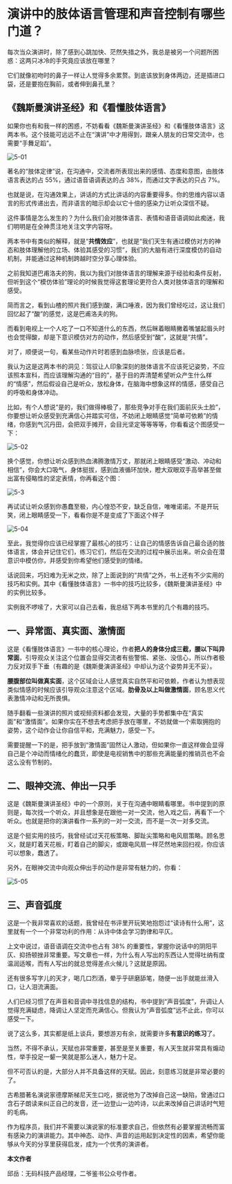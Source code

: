 

# 演讲中的肢体语言管理和声音控制有哪些门道？

每次当众演讲时，除了感到心跳加快、茫然失措之外，我总是被另一个问题所困惑：这两只冰冷的手究竟应该放在哪里？

它们就像初吻时的鼻子一样让人觉得多余累赘。到底该放到身体两边，还是插进口袋，还是要抱在胸前，或者伸到鼻孔里？



## 《魏斯曼演讲圣经》和《看懂肢体语言》

如果你也有和我一样的困惑，不妨看看《魏斯曼演讲圣经》和《看懂肢体语言》这两本书。这个技能可远远不止在“演讲”中才用得到，跟亲人朋友的日常交流中，也需要“手舞足蹈”。

![5-01](assets/5-01.jpg)

著名的“肢体定律”说，在沟通中，交流者所表现出来的感情、态度和意图，由肢体语言表达的占 55%，通过语音语调表达的占 38%，而通过文字表达的只占 7%。

也就是说，在沟通效果上，讲话的方式比讲话的内容重要得多。你的思维内容以语言的形式传递出去，而非语言的暗示却会以它十倍的感染力让听众深信不疑。

这件事情是怎么发生的？为什么我们会对肢体语言、表情和语音语调如此痴迷，我们明明是在全神贯注地关注文字内容呀。



两本书中有类似的解释，就是“**共情效应**”，也就是“我们天生有通过模仿对方的神态和肢体理解他的立场、体验其感受的习惯”，我们的大脑有进行深度模仿的自动机制，并能通过这种机制跨越时空分享心理体验。

之前我知道巴甫洛夫的狗，我以为我们对肢体语言的理解来源于经验和条件反射，但听到这个“模仿体验”理论的时候我觉得这套理论更符合人类对肢体语言的理解和感受。

简而言之，看到山楂的照片我们感到酸，满口唾液，因为我们曾经吃过，这让我们回忆起了“酸”的感觉，这是巴甫洛夫的狗。

而看到电视上一个人吃了一口不知道什么的东西，然后眯着眼睛撇着嘴皱起眉头时也会觉得酸，却是下意识模仿对方的动作，然后感受到“酸”，这就是“共情”。

对了，顺便说一句，看某些动作片时若感到血脉喷张，应该是后者。



我认为这是这两本书的洞见：驾驭让人印象深刻的肢体语言不应该死记姿势，不应该照本宣科，而应该理解沟通的“目的”，基于目的弄清楚希望听众产生什么样的“情感”，然后假设自己是听众，放松身体，在脑海中想象这样的情感，感受自己的呼吸和身体冲动。

比如，有个人想说“是的，我们做得棒极了，那些竞争对手在我们面前灰头土脸”，你要想让听众感受到充满信心并踏实可信，不妨闭上眼睛感觉“简单可依赖”的情绪，你感到气沉丹田，会把双手摊开，会目光坚定等等等等，你看看这个图感受一下：

![5-02](assets/5-02.png)



换个感觉，你想让听众感到热血沸腾激情万丈，那就闭上眼睛感受“激动、冲动和相信”，你会大口吸气，身体挺拔，感到血液循环加快，瞪大双眼双手高举甚至做出富有侵略性的坚定表情，你再看这个图：

![5-3](assets/5-3.png)



再试试让听众感到你愚蠢至极，内心惶恐不安，缺乏自信，唯唯诺诺。不是开玩笑，闭上眼睛感受一下，看看你是不是变成了下面这个样子

![5-04](assets/5-04.png)



至此，我觉得你应该已经掌握了最核心的技巧：让自己的情感告诉自己最合适的肢体语言，体会并记住它们，练习它们，然后在交流的过程中展示出来。听众会在潜意识中模仿你，并感受到你希望他们感受到的情绪。

话说回来，巧妇难为无米之炊，除了上面说到的“共情”之外，书上还有不少实用的技巧和实例。其中《看懂肢体语言》一书中的技巧比较多，《魏斯曼演讲圣经》中的实例比较多。

实例我不啰嗦了，大家可以自己去看，我总结下两本书里的几个有趣的技巧。





## 一、异常面、真实面、激情面

这是《看懂肢体语言》一书中的核心理论，作者**把人的身体分成三截，腰以下叫异常面**，引导观众关注这个位置会显得交流者有些警惕、紧张、没信心，所以作者极力反对双手下垂（有趣的是《魏斯曼演讲圣经》中却认为这个姿势并无不妥）。

**腰腹部位叫做真实面**，这个区域会让人感觉真实自然平和可依赖，作者认为想表现类似情感的时候应该引导观众注意这个区域。**肋骨及以上叫做激情面**，顾名思义代表激情冲动和无所畏惧。

随手翻看一些演讲的照片或视频资料都会发现，大量的手势都集中在“真实面”和“激情面”。如果你实在不想去考虑把手放在哪里，不妨就做一个索取拥抱的姿势，这个动作会让你自信平和，充满魅力，感受一下。

需要提醒一下的是，把手放到“激情面”固然让人激动，但如果你一直这样做会显得自己是个冲动而情绪化的蠢货，即使是电视销售中的那些充满能量的推销员也不会这么没有节制的。





## 二、眼神交流、伸出一只手

这是《魏斯曼演讲圣经》中的一个原则，关于在沟通中眼睛看哪里。书中提到的原则是，每次找一个听众，并且想象是在跟他一对一交流，他入戏之后，再看下一个听众。也就是把你的演讲看作一系列的一对一交流，而不是一次一对多交流。

这是个挺实用的技巧，我曾经试过天花板策略、脚趾尖策略和电风扇策略。顾名思义，就是盯着天花板，盯着自己的脚尖，或跟电风扇一样茫然地来回扫视，你应该可以想象，蠢透了。

另外，在眼神交流中向观众伸出手的动作是非常有魅力的，你看：

![5-05](assets/5-05.jpeg)





## 三、声音弧度

这是一个我非常喜欢的话题，我曾经在书评里开玩笑地抱怨过“读诗有什么用”，这里就有一个一个非常功利的作用：从诗中体会学习韵律和平仄。

上文中说过，语音语调在交流中也占有 38% 的重要性，掌握你说话中的阴阳平仄、抑扬顿挫非常重要。写文章也一样，为什么有人写出的东西让人觉得吐纳有度温润适喉，而有人写出的就总觉得差点火候儿？这就是原因。

还有很多写字儿的天才，喝几口烈酒，晕乎乎研磨舔笔，随便一出手就能丝滑入口，让人泪流满面。

人们已经习惯了在声音和音调中寻找信息的结构，书中提到“声音弧度”，升调让人觉得充满疑虑，降调让人坚定而充满信心。但我认为“声音弧度”远不止此，你可以感受一下。



说了这么多，其实都是纸上谈兵，要想游刃有余，就需要许多**有意识的练习**了。

当然，不得不承认，天赋也非常重要，甚至是至关重要，有人天生就非常具有煽动性，举手投足一颦一笑就是那么迷人，魅力十足。

但不可否认的是，大部分人并不具备这样的天赋。因此，刻意练习就是非常必要的了。

古希腊著名演说家德摩斯梯尼天生口吃，据说他为了改掉自己这一缺陷，曾通过口含石子朗读来纠正自己的发音，还一边登山一边吟诗，以此来改掉自己讲话时气短的毛病。

作为程序员，我们并不需要以演说家的标准要求自己，但依然有必要掌握流畅而富有感染力的演讲能力。其中神态、动作、声音的运用起到决定性的因素，希望你能够从今天的分享里获得启发，成为一个优秀的演讲者。



**本文作者**

邱岳：无码科技产品经理，二爷鉴书公众号作者。











































































































































































































